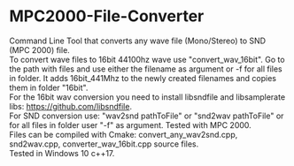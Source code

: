 # MPC2000-File-Converter

Command Line Tool that converts any wave file (Mono/Stereo) to SND (MPC 2000) file. <br/>
To convert wave files to 16bit 44100hz wave use "convert_wav_16bit". Go to the path with files and use either the filename as argument or -f  for all files in folder. It adds 16bit_441Mhz to the newly created filenames and copies them in folder "16bit". <br/> 
For the 16bit wav conversion you need to install libsndfile and libsamplerate libs: https://github.com/libsndfile. <br/>
For SND conversion use: "wav2snd pathToFile" or "snd2wav pathToFile" or for all files in folder user "-f" as argument. Tested with MPC 2000. <br/> 
Files can be compiled with Cmake:  convert_any_wav2snd.cpp, snd2wav.cpp,  converter_wav_16bit.cpp source files. <br/>
Tested in Windows 10 c++17.



